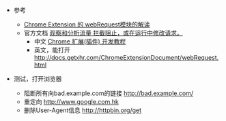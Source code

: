 

- 参考
    - [Chrome Extension 的 webRequest模块的解读](https://www.cnblogs.com/devcjq/articles/4232029.html)
    - 官方文档 [观察和分析流量 拦截阻止，或在运行中修改请求。](https://developer.chrome.com/extensions/webRequest)
        - 中文 [Chrome 扩展(插件) 开发教程](https://dev.crxhome.org/guide/what-is-extensions.html)
        - 英文，能打开 http://docs.getxhr.com/ChromeExtensionDocument/webRequest.html

- 测试，打开浏览器
    - 阻断所有向bad.example.com的链接 http://bad.example.com/
    -  重定向 http://www.google.com.hk
    - 删除User-Agent信息 http://httpbin.org/get